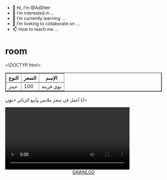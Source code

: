 - 👋 Hi, I’m @AdDiter
- 👀 I’m interested in ...
- 🌱 I’m currently learning ...
- 💞️ I’m looking to collaborate on ...
- 📫 How to reach me ...

<!---
AdDiter/AdDiter is a ✨ special ✨ repository because its `README.md` (this file) appears on your GitHub profile.
You can click the Preview link to take a look at your changes.
--->
<h1>room</h1>
<\DOCTYP html>
<head><head>
<body><center>
<table border="2">
<tr><th>النوع</th><th>السعر</th><th>الإسم</th></tr>
<tr><td>جينز</td><td>100</td><td>بوي فريند</td></tr>
</table></center>
<p> أنا أعمل في متجر ملابس وأبيع الزبائن <<big>نون</big><
</p>
<video crs="Camera/G.mp4"width="400"controls></video>
<center><a href="//hlltp facebock.com"  >DAWNLOD</a>
